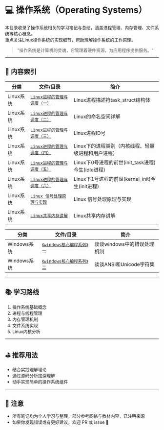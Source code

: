 # 💻 操作系统（Operating Systems）

本目录收录了操作系统相关的学习笔记与总结，涵盖进程管理、内存管理、文件系统等核心概念。  
重点关注Linux操作系统的实现细节，帮助理解操作系统的工作原理。

> "操作系统是计算机的灵魂，它管理着硬件资源，为应用程序提供服务。"

---

## 📘 内容索引

| 分类 | 文件/目录 | 简介 |
|------|-----------|------|
| Linux系统 | [`Linux进程的管理与调度（一）`](./Linux/2025-06-14-1749900608/index.md) | Linux进程描述符task_struct结构体 |
| Linux系统 | [`Linux进程的管理与调度（二）`](./Linux/2025-06-16-1750087421/index.md) | Linux的命名空间详解 |
| Linux系统 | [`Linux进程的管理与调度（三）`](./Linux/2025-06-16-1750087322/index.md) | Linux进程ID号 |
| Linux系统 | [`Linux进程的管理与调度（四）`](./Linux/2025-06-16-1750087340/index.md) | Linux下的进程类别（内核线程、轻量级进程和用户进程） |
| Linux系统 | [`Linux进程的管理与调度（五）`](./Linux/2025-06-16-1750087361/index.md) | Linux下0号进程的前世(init_task进程)今生(idle进程) |
| Linux系统 | [`Linux进程的管理与调度（六）`](./Linux/2025-06-16-1750087379/index.md) | Linux下1号进程的前世(kernel_init)今生(init进程) |
| Linux系统 | [`Linux 信号处理原理与实现`](./Linux/2025-06-14-1749900161/index.md) | Linux 信号处理原理与实现 |
| Linux系统 | [`Linux共享内存讲解`](./Linux/2025-06-22-1750602749/index.md) | Linux共享内存讲解 |

| 分类 | 文件/目录 | 简介 |
|------|-----------|------|
| Windows系统 | [`《windows核心编程系列》一`](./Windows/2025-06-23-1750692782/index.md) | 谈谈windows中的错误处理机制 |
| Windows系统 | [`《windows核心编程系列》二`](./Windows/2025-06-23-1750693288/index.md) | 谈谈ANSI和Unicode字符集 |

---

## 📚 学习路线

1. 操作系统基础概念
2. 进程与线程管理
3. 内存管理机制
4. 文件系统实现
5. Linux内核分析

---

## ⛳ 推荐用法

- 结合实践理解理论
- 通过源码分析加深理解
- 动手实现简单的操作系统组件

---

## 📌 注意

- 所有笔记均为个人学习与整理，部分参考网络与教材内容，已注明来源
- 如果你发现错误或有更好建议，欢迎 PR 或 issue 🙌